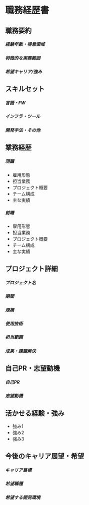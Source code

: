 # 職務経歴書

## 職務要約
##### 経験年数・得意領域
##### 特徴的な実務範囲
##### 希望キャリア/強み

## スキルセット
##### 言語・FW
##### インフラ・ツール
##### 開発手法・その他

## 業務経歴
##### 現職
- 雇用形態
- 担当業務
- プロジェクト概要
- チーム構成
- 主な実績
##### 前職
- 雇用形態
- 担当業務
- プロジェクト概要
- チーム構成
- 主な実績

## プロジェクト詳細
##### プロジェクト名
##### 期間
##### 規模
##### 使用技術
##### 担当範囲
##### 成果・課題解決

## 自己PR・志望動機
##### 自己PR
##### 志望動機

## 活かせる経験・強み
- 強み1
- 強み2
- 強み3

## 今後のキャリア展望・希望
##### キャリア目標
##### 希望職種
##### 希望する開発環境